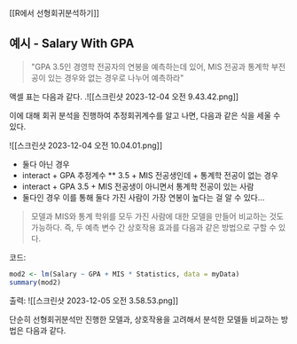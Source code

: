 
[[R에서 선형회귀분석하기]]

## 예시 - Salary With GPA

> "GPA 3.5인 경영학 전공자의 연봉을 예측하는데 있어, MIS 전공과 통계학 부전공이 있는 경우와 없는 경우로 나누어 예측하라"

액셀 표는 다음과 같다.
.![[스크린샷 2023-12-04 오전 9.43.42.png]]

이에 대해 회귀 분석을 진행하여 추정회귀계수를 알고 나면, 다음과 같은 식을 세울 수 있다.

![[스크린샷 2023-12-04 오전 10.04.01.png]]
- 둘다 아닌 경우
- interact + GPA 추정계수 ** 3.5 + MIS 전공생인데 + 통계학 전공이 없는 경우
- interact + GPA 3.5 + MIS 전공생이 아니면서 통계학 전공이 있는 사람
- 둘다인 경우
이를 통해 둘다 가진 사람이 가장 연봉이 높다는 걸 알 수 있다...


> 모델과 MIS와 통계 학위를 모두 가진 사람에 대한 모델을 만들어 비교하는 것도 가능하다.
> 즉, 두 예측 변수 간 상호작용 효과를 다음과 같은 방법으로 구할 수 있다.

코드:
```R
mod2 <- lm(Salary ~ GPA + MIS * Statistics, data = myData)
summary(mod2)
```

출력:
![[스크린샷 2023-12-05 오전 3.58.53.png]]

단순히 선형회귀분석만 진행한 모델과, 상호작용을 고려해서 분석한 모델들 비교하는 방법은 다음과 같다.



